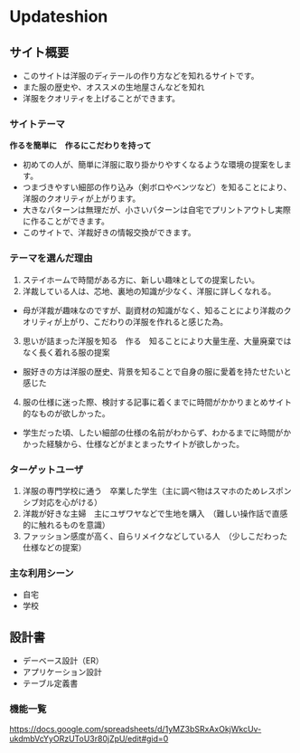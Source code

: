 # Updateshion
## サイト概要
- このサイトは洋服のディテールの作り方などを知れるサイトです。
- また服の歴史や、オススメの生地屋さんなどを知れ
- 洋服をクオリティを上げることができます。

### サイトテーマ
**作るを簡単に　作るにこだわりを持って**
- 初めての人が、簡単に洋服に取り掛かりやすくなるような環境の提案をします。
- つまづきやすい細部の作り込み（剣ボロやベンツなど）を知ることにより、洋服のクオリティが上がります。
- 大きなパターンは無理だが、小さいパターンは自宅でプリントアウトし実際に作ることができます。
- このサイトで、洋裁好きの情報交換ができます。
### テーマを選んだ理由
1. ステイホームで時間がある方に、新しい趣味としての提案したい。
2. 洋裁している人は、芯地、裏地の知識が少なく、洋服に詳しくなれる。
- 母が洋裁が趣味なのですが、副資材の知識がなく、知ることにより洋裁のクオリティが上がり、こだわりの洋服を作れると感じた為。
3. 思いが詰まった洋服を知る　作る　知ることにより大量生産、大量廃棄ではなく長く着れる服の提案
- 服好きの方は洋服の歴史、背景を知ることで自身の服に愛着を持たせたいと感じた
4. 服の仕様に迷った際、検討する記事に着くまでに時間がかかりまとめサイト的なものが欲しかった。
- 学生だった頃、したい細部の仕様の名前がわからず、わかるまでに時間がかかった経験から、仕様などがまとまったサイトが欲しかった。

### ターゲットユーザ
1. 洋服の専門学校に通う　卒業した学生（主に調べ物はスマホのためレスポンシブ対応を心がける）
2. 洋裁が好きな主婦　主にユザワヤなどで生地を購入　（難しい操作話で直感的に触れるものを意識）
3. ファッション感度が高く、自らリメイクなどしている人　（少しこだわった仕様などの提案）

### 主な利用シーン
- 自宅　
- 学校

## 設計書
- デーベース設計（ER）
- アプリケーション設計
- テーブル定義書


### 機能一覧
https://docs.google.com/spreadsheets/d/1yMZ3bSRxAxOkjWkcUv-ukdmbVcYyORzUToU3r80jZpU/edit#gid=0



